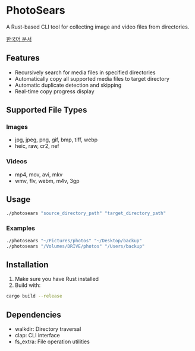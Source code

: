 # PhotoSears

A Rust-based CLI tool for collecting image and video files from directories.

[한국어 문서](README_ko.md)

## Features

- Recursively search for media files in specified directories
- Automatically copy all supported media files to target directory
- Automatic duplicate detection and skipping
- Real-time copy progress display

## Supported File Types

### Images
- jpg, jpeg, png, gif, bmp, tiff, webp
- heic, raw, cr2, nef

### Videos
- mp4, mov, avi, mkv
- wmv, flv, webm, m4v, 3gp

## Usage

```bash
./photosears "source_directory_path" "target_directory_path"
```

### Examples
```bash
./photosears "~/Pictures/photos" "~/Desktop/backup"
./photosears "/Volumes/DRIVE/photos" "/Users/backup"
```

## Installation

1. Make sure you have Rust installed
2. Build with:
```bash
cargo build --release
```

## Dependencies

- walkdir: Directory traversal
- clap: CLI interface
- fs_extra: File operation utilities
